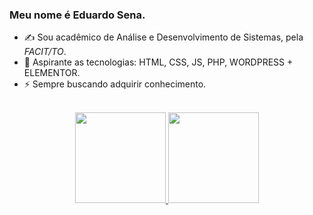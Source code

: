 ### Meu nome é Eduardo Sena.

- ✍️ Sou acadêmico de Análise e Desenvolvimento de Sistemas, pela *FACIT/TO*.
- 🌱 Aspirante as tecnologias: HTML, CSS, JS, PHP, WORDPRESS + ELEMENTOR.  
- ⚡ Sempre buscando adquirir conhecimento.

</br>
<div align="center">
  <a href="https://github.com/eduardodasilva74">
  <img height="145em" src="https://github-readme-stats.vercel.app/api?username=eduardodasilva74&show_icons=true&theme=dark&include_all_commits=true&count_private=true"/>
  <img height="145em" src="https://github-readme-stats.vercel.app/api/top-langs/?username=eduardodasilva74&layout=compact&langs_count=7&theme=dark"/>
</div>
  
<!---
eduardodasilva74/eduardodasilva74 is a ✨ special ✨ repository because its `README.md` (this file) appears on your GitHub profile.
You can click the Preview link to take a look at your changes.
--->
